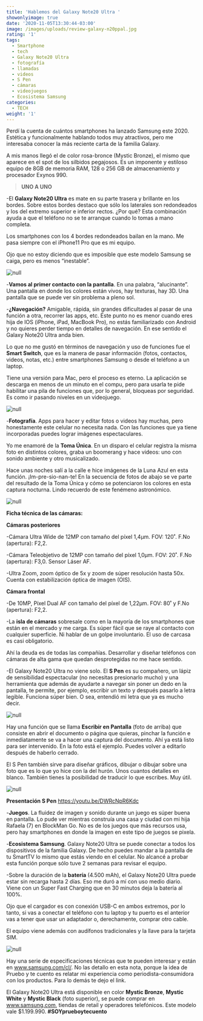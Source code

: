```yaml
---
title: 'Hablemos del Galaxy Note20 Ultra '
showonlyimage: true
date: '2020-11-05T13:30:44-03:00'
image: /images/uploads/review-galaxy-n20ppal.jpg
rating: '1'
tags:
  - Smartphone
  - tech
  - Galaxy Note20 Ultra
  - fotografía
  - llamadas
  - videos
  - S Pen
  - cámaras
  - videojuegos
  - Ecosistema Samsung
categories:
  - TECH
weight: '1'
---
```

Perdí la cuenta de cuántos smartphones ha lanzado Samsung este 2020. Estética y funcionalmente hablando todos muy atractivos, pero me interesaba conocer la más reciente carta de la familia Galaxy.

<!--more-->

A mis manos llegó el de color rosa-bronce (Mystic Bronze), el mismo que aparece en el spot de los silbidos pegajosos. Es un imponente y estiloso equipo de 8GB de memoria RAM, 128 o 256 GB de almacenamiento y procesador Exynos 990. 

> **UNO A UNO**

\-El **Galaxy Note20 Ultra** es mate en su parte trasera y brillante en los bordes. Sobre estos bordes destaco que sólo los laterales son redondeados y los del extremo superior e inferior rectos. ¿Por qué? Esta combinación ayuda a que el teléfono no se te arranque cuando lo tomas a mano completa.

Los smartphones con los 4 bordes redondeados bailan en la mano. Me pasa siempre con el iPhone11 Pro que es mi equipo. 

Ojo que no estoy diciendo que es imposible que este modelo Samsung se caiga, pero es menos “inestable”.

![null](/images/uploads/review-galaxy-n20-collar.jpg)

\-**Vamos al primer contacto con la pantalla**. En una palabra, “alucinante”. Una pantalla en donde los colores están vivos, hay texturas, hay 3D. Una pantalla que se puede ver sin problema a pleno sol.

\-**¿Navegación?** Amigable, rápida, sin grandes dificultades al pasar de una función a otra, recorrer las apps, etc. Este punto no es menor cuando eres hija de IOS (iPhone, iPad, MacBook Pro), no estás familiarizado con Android y no quieres perder tiempo en detalles de navegación. En ese sentido el Galaxy Note20 Ultra anda bien.

Lo que no me gustó en términos de navegación y uso de funciones fue el **Smart Switch**, que es la manera de pasar información (fotos, contactos, videos, notas, etc.) entre smartphones Samsung o desde el teléfono a un laptop. 

Tiene una versión para Mac, pero el proceso es eterno. La aplicación se descarga en menos de un minuto en el compu, pero para usarla te pide habilitar una pila de funciones que, por lo general, bloqueas por seguridad. Es como ir pasando niveles en un videojuego.

![null](/images/uploads/review-galaxy-n20-paisaje2.jpg)

\-**Fotografía**. Apps para hacer y editar fotos o videos hay muchas, pero honestamente este celular no necesita nada. Con las funciones que ya tiene incorporadas puedes lograr imágenes espectaculares.

Yo me enamoré de la **Toma Única**. En un disparo el celular registra la misma foto en distintos colores, graba un boomerang y hace videos: uno con sonido ambiente y otro musicalizado.

Hace unas noches salí a la calle e hice imágenes de la Luna Azul en esta función. ¡Im-pre-sio-nan-te! En la secuencia de fotos de abajo se ve parte del resultado de la Toma Única y cómo se potenciaron los colores en esta captura nocturna. Lindo recuerdo de este fenémeno astronómico.

![null](/images/uploads/review-galaxy-n20-luna.jpg)

**Ficha técnica de las cámaras:**

**Cámaras posteriores**

\-Cámara Ultra Wide de 12MP con tamaño del píxel 1,4μm. FOV: 120˚. F.No (apertura): F2,2.

\-Cámara Teleobjetivo de 12MP con tamaño del píxel 1,0μm. FOV: 20˚. F.No (apertura): F3,0. Sensor Láser AF.

\-Ultra Zoom, zoom óptico de 5x y zoom de súper resolución hasta 50x. Cuenta con estabilización óptica de imagen (OIS).

**Cámara frontal**

\-De 10MP, Píxel Dual AF con tamaño del píxel de 1,22μm. FOV: 80˚ y F.No (apertura): F2,2.

\-La **isla de cámaras** sobresale como en la mayoría de los smartphones que están en el mercado y me carga. Es súper fácil que se raye al contacto con cualquier superficie. Ni hablar de un golpe involuntario. El uso de carcasa es casi obligatorio. 

Ahí la deuda es de todas las compañías. Desarrollar y diseñar teléfonos con cámaras de alta gama que quedan desprotegidas no me hace sentido.

\-El Galaxy Note20 Ultra no viene solo. El **S Pen** es su compañero, un lápiz de sensibilidad espectacular (no necesitas presionarlo mucho) y una herramienta que además de ayudarte a navegar sin poner un dedo en la pantalla, te permite, por ejemplo, escribir un texto y después pasarlo a letra legible. Funciona súper bien. O sea, entendió mi letra que ya es mucho decir.

![null](/images/uploads/review-galaxy-n20-lapiz1.jpg)

Hay una función que se llama **Escribir en Pantalla** (foto de arriba) que consiste en abrir el documento o página que quieras, pinchar la función e inmediatamente se va a hacer una captura del documento. Ahí ya está listo para ser intervenido. En la foto está el ejemplo. Puedes volver a editarlo después de haberlo cerrado.

El S Pen también sirve para diseñar gráficos, dibujar o dibujar sobre una foto que es lo que yo hice con la del hurón. Unos cuantos detalles en blanco. También tienes la posibilidad de traducir lo que escribes. Muy útil. 

![null](/images/uploads/review-galaxy-n20-huro-n.jpg)

**Presentación S Pen** https://youtu.be/DWRcNpR6Kdc

\-**Juegos**. La fluidez de imagen y sonido durante un juego es súper buena en pantalla. Lo pude ver mientras construía una casa y ciudad con mi hija Rafaela (7) en BlockMan Go. No es de los juegos que más recursos usa, pero hay smartphones en donde la imagen en este tipo de juegos se pixela.

\-**Ecosistema Samsung**. Galaxy Note20 Ultra se puede conectar a todos los dispositivos de la familia Galaxy. De hecho puedes mandar a la pantalla de tu SmartTV lo mismo que estás viendo en el celular. No alcancé a probar esta función porque sólo tuve 2 semanas para revisar el equipo. 

\-Sobre la duración de la **batería** (4.500 mAh), el Galaxy Note20 Ultra puede estar sin recarga hasta 2 días. Eso me duró a mí con uso medio diario. Viene con un Super Fast Charging que en 30 minutos deja la batería al 100%. 

Ojo que el cargador es con conexión USB-C en ambos extremos, por lo tanto, si vas a conectar el teléfono con tu laptop y tu puerto es el anterior vas a tener que usar un adaptador o, derechamente, comprar otro cable.

El equipo viene además con audífonos tradicionales y la llave para la tarjeta SIM. 

![null](/images/uploads/review-galaxy-note20-equipos.jpg)

Hay una serie de especificaciones técnicas que te pueden interesar y están en www.samsung.com/cl/. No las detallo en esta nota, porque la idea de Pruebo y te cuento es relatar mi experiencia como periodista-consumidora con los productos. Para lo demás te dejo el link.

El Galaxy Note20 Ultra está disponible en color **Mystic Bronze**, **Mystic White** y **Mystic Black** (foto superior), se puede comprar en www.samsung.com, tiendas de retail y operadores telefónicos. Este modelo vale $1.199.990. **\#SOYprueboytecuento**
